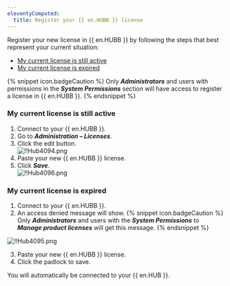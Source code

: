 ```yaml
---
eleventyComputed:
  title: Register your {{ en.HUBB }} license
---
```

Register your new license in {{ en.HUBB }} by following the steps that best represent your current situation:  

* [My current license is still active](#my-current-license-is-still-active)  
* [My current license is expired](#my-current-license-is-expired)  

{% snippet icon.badgeCaution %} 
Only ***Administrators*** and users with permissions in the ***System Permissions*** section will have access to register a license in {{ en.HUBB }}. 
{% endsnippet %}
 
### My current license is still active 

1. Connect to your {{ en.HUBB }}. 
1. Go to ***Administration – Licenses***. 
1. Click the edit button.  
![!!Hub4094.png](https://webdevolutions.azureedge.net/docs/en/hub/Hub4094.png) 
1. Paste your new {{ en.HUBB }} license. 
1. Click ***Save***.  
![!!Hub4096.png](https://webdevolutions.azureedge.net/docs/en/hub/Hub4096.png) 

### My current license is expired 

1. Connect to your {{ en.HUBB }}. 
1. An access denied message will show. 
{% snippet icon.badgeCaution %} 
Only ***Administrators*** and users with the ***System Permissions*** to ***Manage product licenses*** will get this message. 
{% endsnippet %}
 
![!!Hub4095.png](https://webdevolutions.azureedge.net/docs/en/hub/Hub4095.png)  

3. Paste your new {{ en.HUBB }} license. 
1. Click the padlock to save.  

You will automatically be connected to your {{ en.HUB }}. 

